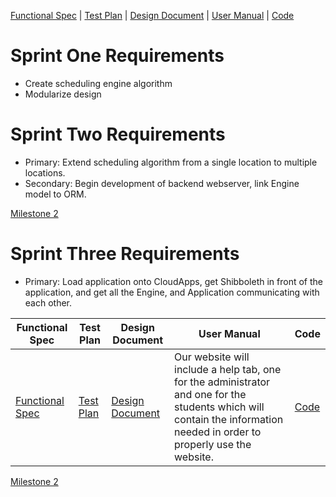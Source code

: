 [Functional Spec](##Functional-Spec) | [Test Plan](##test-plan) | [Design Document](##design-document) | [User Manual](##user-manual) | [Code](##code)

# Sprint One Requirements

* Create scheduling engine algorithm
* Modularize design


# Sprint Two Requirements

* Primary: Extend scheduling algorithm from a single location to multiple locations.
* Secondary: Begin development of backend webserver, link Engine model to ORM.

[Milestone 2](https://github.com/WritingCenterScheduler/Engine/milestone/2)

# Sprint Three Requirements

* Primary: Load application onto CloudApps, get Shibboleth in front of the application, and get all the Engine, and Application communicating with each other.

Functional Spec | Test Plan | Design Document | User Manual | Code
---             | ---       | ---             | ---         | ---
[Functional Spec](\assets\FunctionalSpec523.pdf) | [Test Plan](\assets\TestPlan.pdf) | [Design Document](\assets\DesignDocument.pdf) | Our website will include a help tab, one for the administrator and one for the students which will contain the information needed in order to properly use the website.  | [Code](https://github.com/WritingCenterScheduler)

[Milestone 2](https://github.com/WritingCenterScheduler/Engine/milestone/2)